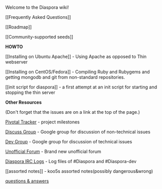 Welcome to the Diaspora wiki!

[[Frequently Asked Questions]]

[[Roadmap]]

[[Community-supported seeds]]

**HOWTO**

[[Installing on Ubuntu Apache]] - Using Apache as opposed to Thin webserver

[[Installing on CentOS/Fedora]] - Compiling Ruby and Rubygems and getting mongodb and git from non-standard repositories.

[[init script for diaspora]] - a first attempt at an init script for starting and stopping the thin server

**Other Resources**

(Don't forget that the issues are on a link at the top of the page.)

[Pivotal Tracker](https://www.pivotaltracker.com/projects/61641) - project milestones

[Discuss Group](http://groups.google.com/group/diaspora-discuss) - Google group for discussion of non-technical issues

[Dev Group](http://groups.google.com/group/diaspora-dev) - Google group for discussion of technical issues

[Unofficial Forum](http://forum.conni.ca/) - Brand new unofficial forum

[Diaspora IRC Logs](http://logs.9-to-5designs.com) - Log files of #Diaspora and #Diaspora-dev

[[assorted notes]] - koo5s assorted notes(possibly dangerous&wrong)

[questions & answers](http://diaspora.shapado.com/)
